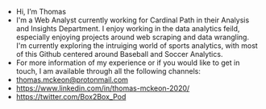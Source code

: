 - Hi, I’m Thomas
- I'm a Web Analyst currently working for Cardinal Path in their Analysis and Insights Department. I enjoy working in the data analytics feild, especially enjoying projects around web scraping and data wrangling. I'm currently exploring the intruiging world of sports analytics, with most of this Github centered around Baseball and Soccer Analytics. 
- For more information of my experience or if you would like to get in touch, I am available through all the following channels:
- thomas.mckeon@protonmail.com
- https://www.linkedin.com/in/thomas-mckeon-2020/
- https://twitter.com/Box2Box_Pod


<!---
t-mckeon/t-mckeon is a ✨ special ✨ repository because its `README.md` (this file) appears on your GitHub profile.
You can click the Preview link to take a look at your changes.
--->
